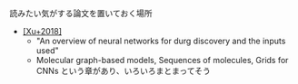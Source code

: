 読みたい気がする論文を置いておく場所

* [[Xu+2018]](https://www.tandfonline.com/doi/full/10.1080/17460441.2018.1547278)
  * "An overview of neural networks for durg discovery and the inputs used"
  * Molecular graph-based models, Sequences of molecules, Grids for CNNs という章があり、いろいろまとまってそう
